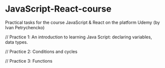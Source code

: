 # JavaScript-React-course
Practical tasks for the course JavaScript &amp; React on the platform Udemy (by Ivan Petrychencko)

// Practice 1:
  An introduction to learning Java Script: declaring variables, data types.
  
// Practice 2:
  Conditions and cycles
  
// Practice 3:
  Functions
  
